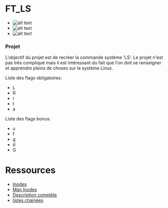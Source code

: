 # FT_LS

- ![alt text](https://img.shields.io/badge/Note-110%2F100-lightgreen)
- ![alt text](https://img.shields.io/badge/Dur%C3%A9e%20du%20projet-1%20semaine-orange)
- ![alt text](https://img.shields.io/badge/XP-4200-red)

### Projet

L'objectif du projet est de recréer la commande système 'LS'.
Le projet n'est pas très compliqué mais il est intéressant du fait que l'on doit se renseigner et apprendre pleins de choses sur le système Linux.

Liste des flags obligatoires:

- L
- R
- r
- t
- a

Liste des flags bonus:

- u
- f
- g
- d
- G

# Ressources

- [Inodes](https://fr.wikipedia.org/wiki/N%C5%93ud_d%27index)
- [Man Inodes](https://man7.org/linux/man-pages/man7/inode.7.html)
- [Description complète](https://www.malekal.com/la-commande-ls-linux-utilisation-et-exemples/)
- [listes chainées](https://www.geeksforgeeks.org/data-structures/linked-list/)
